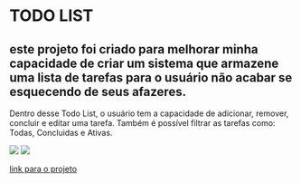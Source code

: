 # TODO LIST

este projeto foi criado para melhorar minha capacidade de criar um sistema que armazene uma lista de tarefas para o usuário não acabar se esquecendo de seus afazeres.
---
Dentro desse Todo List, o usuário tem a capacidade de adicionar, remover, concluir e editar uma tarefa. Também é possível filtrar as tarefas como: Todas, Concluidas e Ativas.

<img src="./img/img-todolist.jpg" />
<img src="./img/img2-todolist.jpg" />


[link para o projeto](https://todo-list-mu-self.vercel.app)